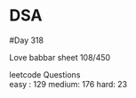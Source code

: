 # DSA

#Day 318

Love babbar sheet
    108/450
    
leetcode Questions   
easy : 129
medium: 176
hard: 23

 